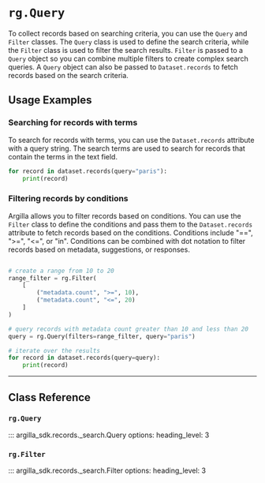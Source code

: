 # `rg.Query`

To collect records based on searching criteria, you can use the `Query` and `Filter` classes. The `Query` class is used to define the search criteria, while the `Filter` class is used to filter the search results. `Filter` is passed to a `Query` object so you can combine multiple filters to create complex search queries. A `Query` object can also be passed to `Dataset.records` to fetch records based on the search criteria.

## Usage Examples

### Searching for records with terms

To search for records with terms, you can use the `Dataset.records` attribute with a query string. The search terms are used to search for records that contain the terms in the text field.

```python
for record in dataset.records(query="paris"):
    print(record)

```

### Filtering records by conditions

Argilla allows you to filter records based on conditions. You can use the `Filter` class to define the conditions and pass them to the `Dataset.records` attribute to fetch records based on the conditions. Conditions include "==", ">=", "<=", or "in". Conditions can be combined with dot notation to filter records based on metadata, suggestions, or responses.

```python

# create a range from 10 to 20
range_filter = rg.Filter(
    [
        ("metadata.count", ">=", 10),
        ("metadata.count", "<=", 20)
    ]
)

# query records with metadata count greater than 10 and less than 20
query = rg.Query(filters=range_filter, query="paris")

# iterate over the results
for record in dataset.records(query=query):
    print(record)
```


---

## Class Reference

### `rg.Query`

::: argilla_sdk.records._search.Query
    options:
        heading_level: 3

### `rg.Filter`

::: argilla_sdk.records._search.Filter
    options:
        heading_level: 3